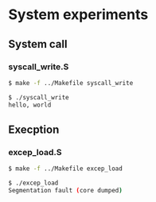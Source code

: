 
System experiments
==================

## System call

### syscall_write.S

```sh
$ make -f ../Makefile syscall_write

$ ./syscall_write
hello, world
```


## Execption

### excep_load.S

```sh
$ make -f ../Makefile excep_load

$ ./excep_load
Segmentation fault (core dumped)
```
